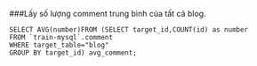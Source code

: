 ###Lấy số lượng comment trung bình của tất cả blog.
```
SELECT AVG(number)FROM (SELECT target_id,COUNT(id) as number
FROM `train-mysql`.comment 
WHERE target_table="blog"
GROUP BY target_id) avg_comment;
```